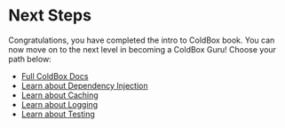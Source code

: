 # Next Steps

Congratulations, you have completed the intro to ColdBox book. You can now move on to the next level in becoming a ColdBox Guru! Choose your path below:

* [Full ColdBox Docs]()
* [Learn about Dependency Injection](https://wirebox.ortusbooks.com)
* [Learn about Caching](https://cachebox.ortusbooks.com)
* [Learn about Logging](https://logbox.ortusbooks.com)
* [Learn about Testing](https://testbox.ortusbooks.com)

